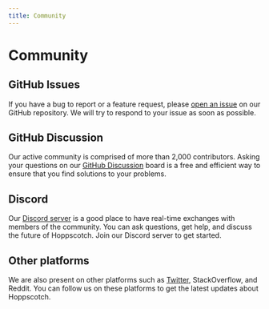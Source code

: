 ```yaml
---
title: Community
---
```


# Community

## GitHub Issues

If you have a bug to report or a feature request, please [open an issue](https://github.com/hoppscotch/hoppscotch/issues/new/choose) on our GitHub repository. We will try to respond to your issue as soon as possible.

## GitHub Discussion

Our active community is comprised of more than 2,000 contributors. Asking your questions on our [GitHub Discussion](https://github.com/hoppscotch/hoppscotch/discussions) board is a free and efficient way to ensure that you find solutions to your problems.

## Discord

Our [Discord server](https://hoppscotch.io/discord) is a good place to have real-time exchanges with members of the community. You can ask questions, get help, and discuss the future of Hoppscotch. Join our Discord server to get started.

## Other platforms

We are also present on other platforms such as [Twitter](https://hoppscotch.io/twitter), StackOverflow, and Reddit. You can follow us on these platforms to get the latest updates about Hoppscotch.
